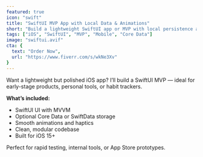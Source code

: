 ```yaml
---
featured: true
icon: "swift"
title: "SwiftUI MVP App with Local Data & Animations"
short: "Build a lightweight SwiftUI app or MVP with local persistence and smooth UI."
tags: ["iOS", "SwiftUI", "MVP", "Mobile", "Core Data"]
image: "swiftui.avif"
cta: {
  text: "Order Now",
  url: "https://www.fiverr.com/s/wkNe3Xv"
}
---
```


Want a lightweight but polished iOS app? I’ll build a SwiftUI MVP — ideal for early-stage products, personal tools, or habit trackers.

**What’s included:**
- SwiftUI UI with MVVM
- Optional Core Data or SwiftData storage
- Smooth animations and haptics
- Clean, modular codebase
- Built for iOS 15+

Perfect for rapid testing, internal tools, or App Store prototypes.